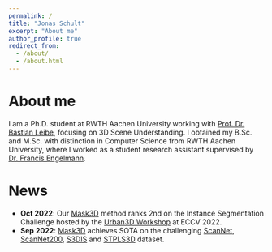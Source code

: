 ```yaml
---
permalink: /
title: "Jonas Schult"
excerpt: "About me"
author_profile: true
redirect_from: 
  - /about/
  - /about.html
---
```


About me
=======
I am a Ph.D. student at RWTH Aachen University working with [Prof. Dr. Bastian Leibe](), focusing on 3D Scene Understanding.
I obtained my B.Sc. and M.Sc. with distinction in Computer Science from RWTH Aachen University, where I worked as a student research assistant supervised by [Dr. Francis Engelmann]().

News
======
* **Oct 2022**: Our [Mask3D](https://jonasschult.github.io/Mask3D/) method ranks 2nd on the Instance Segmentation Challenge hosted by the [Urban3D Workshop](https://urban3dchallenge.github.io/) at ECCV 2022.
* **Sep 2022**: [Mask3D]() achieves SOTA on the challenging [ScanNet](), [ScanNet200](), [S3DIS]() and [STPLS3D]() dataset.